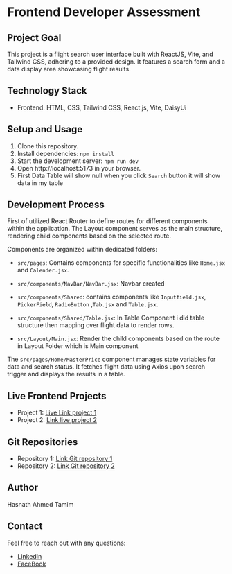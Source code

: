 # Frontend Developer Assessment

## Project Goal

This project is a flight search user interface built with ReactJS, Vite, and Tailwind CSS, adhering to a provided design. It features a search form and a data display area showcasing flight results.

## Technology Stack

- Frontend: HTML, CSS, Tailwind CSS, React.js, Vite, DaisyUi

## Setup and Usage

1. Clone this repository.
2. Install dependencies: `npm install`
3. Start the development server: `npm run dev`
4. Open http://localhost:5173 in your browser.
5. First Data Table will show null when you click `Search` button it will show data in my table

## Development Process

First of utilized React Router to define routes for different components within the application. The Layout component serves as the main structure, rendering child components based on the selected route. 

Components are organized within dedicated folders:

- `src/pages`: Contains components for specific functionalities like `Home.jsx` and `Calender.jsx`.

- `src/components/NavBar/NavBar.jsx`: Navbar created

- `src/components/Shared`: contains components like `Inputfield.jsx`, `PickerField`, `RadioButton` ,`Tab.jsx` and `Table.jsx`.

- `src/components/Shared/Table.jsx`: In Table Component i did table structure then mapping over flight data to render rows.

- `src/Layout/Main.jsx`: Render the child components based on the route in Layout Folder which is Main component

The `src/pages/Home/MasterPrice` component manages state variables for data and search status. It fetches flight data using Axios upon search trigger and displays the results in a table.

## Live Frontend Projects

* Project 1: [Live Link project 1](https://chat-application-ruddy-three.vercel.app/)
* Project 2: [Link live project 2](https://lovely-selkie-1c53f7.netlify.app/)

## Git Repositories

* Repository 1: [Link Git repository 1](https://github.com/HasnathAhmedTamim/chat-application)
* Repository 2: [Link Git repository 2](https://github.com/HasnathAhmedTamim/simple-bookshop-management-client)

## Author

Hasnath Ahmed Tamim

## Contact

Feel free to reach out with any questions:

* [LinkedIn](https://www.linkedin.com/in/hasnath-ahmed-tamim/)
* [FaceBook](https://www.facebook.com/HasnathAhmedTamim)